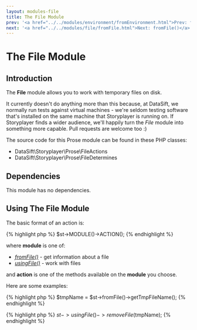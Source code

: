```yaml
---
layout: modules-file
title: The File Module
prev: '<a href="../../modules/environment/fromEnvironment.html">Prev: fromEnvironment()</a>'
next: '<a href="../../modules/file/fromFile.html">Next: fromFile()</a>'
---
```


# The File Module

## Introduction

The __File__ module allows you to work with temporary files on disk.

It currently doesn't do anything more than this because, at DataSift, we normally run tests against virtual machines - we're seldom testing software that's installed on the same machine that Storyplayer is running on.  If Storyplayer finds a wider audience, we'll happily turn the _File_ module into something more capable.  Pull requests are welcome too :)

The source code for this Prose module can be found in these PHP classes:

* DataSift\Storyplayer\Prose\FileActions
* DataSift\Storyplayer\Prose\FileDetermines

## Dependencies

This module has no dependencies.

## Using The File Module

The basic format of an action is:

{% highlight php %}
$st->MODULE()->ACTION();
{% endhighlight %}

where __module__ is one of:

* _[fromFile()](fromFile.html)_ - get information about a file
* _[usingFile()](usingFile.html)_ - work with files

and __action__ is one of the methods available on the __module__ you choose.

Here are some examples:

{% highlight php %}
$tmpName = $st->fromFile()->getTmpFileName();
{% endhighlight %}

{% highlight php %}
$st->usingFile()->removeFile($tmpName);
{% endhighlight %}